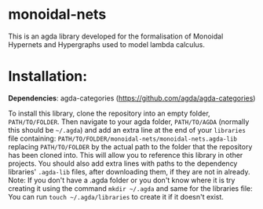 # monoidal-nets
This is an agda library developed for the formalisation of Monoidal Hypernets and Hypergraphs used to model lambda calculus.

# Installation:

**Dependencies**: agda-categories (https://github.com/agda/agda-categories)

To install this library, clone the repository into an empty folder, `PATH/TO/FOLDER`. Then navigate to your agda folder, `PATH/TO/AGDA` (normally this should be `~/.agda`) and add an extra line at the end of your `libraries` file containing: `PATH/TO/FOLDER/monoidal-nets/monoidal-nets.agda-lib` replacing `PATH/TO/FOLDER` by the actual path to the folder that the repository has been cloned into. This will allow you to reference this library in other projects.
You should also add extra lines with paths to the dependency libraries' `.agda-lib` files, after downloading them, if they are not in already.
Note: If you don't have a .agda folder or you don't know where it is try creating it using the command `mkdir ~/.agda` and same for the libraries file: You can run `touch ~/.agda/libraries` to create it if it doesn't exist.


